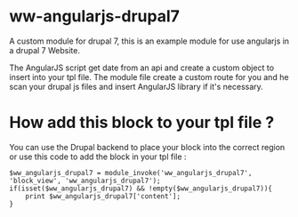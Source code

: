 # ww-angularjs-drupal7
A custom module for drupal 7, this is an example module for use angularjs in a drupal 7 Website.

The AngularJS script get date from an api and create a custom object to insert into your tpl file.
The module file create a custom route for you and he scan your drupal js files and insert AngularJS library if it's necessary.

# How add this block to your tpl file ?
You can use the Drupal backend to place your block into the correct region or use this code to add the block in your tpl file :
```
$ww_angularjs_drupal7 = module_invoke('ww_angularjs_drupal7', 'block_view', 'ww_angularjs_drupal7');
if(isset($ww_angularjs_drupal7) && !empty($ww_angularjs_drupal7)){
	print $ww_angularjs_drupal7['content'];
}
```
